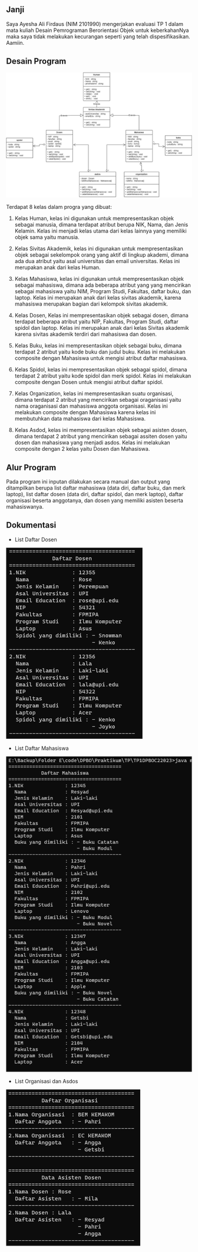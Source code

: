 ## Janji

Saya Ayesha Ali Firdaus (NIM 2101990) mengerjakan evaluasi TP 1 dalam mata kuliah Desain Pemrograman Berorientasi Objek untuk keberkahanNya maka saya tidak melakukan kecurangan seperti yang telah dispesifikasikan. Aamiin.

## Desain Program

![desain](/Screenshot/TP.png)

Terdapat 8 kelas dalam progra yang dibuat:

1. Kelas Human, kelas ini digunakan untuk mempresentasikan objek sebagai manusia, dimana terdapat atribut berupa NIK, Nama, dan Jenis Kelamin. Kelas ini menjadi kelas utama dari kelas lainnya yang memiliki objek sama yaitu manusia.

2. Kelas Sivitas Akademik, kelas ini digunakan untuk mempresentasikan objek sebagai sekelompok orang yang aktif di lingkup akademi, dimana ada dua atribut yaitu asal universitas dan email universitas. Kelas ini merupakan anak dari kelas Human.

3. Kelas Mahasiswa, kelas ini digunakan untuk mempresentasikan objek sebagai mahasiswa, dimana ada beberapa atribut yang yang mencirikan sebagai mahasiswa yaitu NIM, Program Studi, Fakultas, daftar buku, dan laptop. Kelas ini merupakan anak dari kelas sivitas akademik, karena mahasiswa merupakan bagian dari kelompok sivitas akademik.

4. Kelas Dosen, Kelas ini mempresentasikan objek sebagai dosen, dimana terdapat beberapa atribut yaitu NIP, Fakultas, Program Studi, daftar spidol dan laptop. Kelas ini merupakan anak dari kelas Sivitas akademik karena sivitas akademik terdiri dari mahasiswa dan dosen.

5. Kelas Buku, kelas ini mempresentasikan objek sebagai buku, dimana terdapat 2 atribut yaitu kode buku dan judul buku. Kelas ini melakukan composite dengan Mahasiswa untuk mengisi atribut daftar mahasiswa.

6. Kelas Spidol, kelas ini mempresentasikan objek sebagai spidol, dimana terdapat 2 atribut yaitu kode spidol dan merk spidol. Kelas ini melakukan composite dengan Dosen untuk mengisi atribut daftar spidol.

7. Kelas Organization, kelas ini mempresentasikan suatu organisasi, dimana terdapat 2 atribut yang mencirikan sebagai oraganisasi yaitu nama oraganisasi dan mahasiswa anggota organisasi. Kelas ini melakukan composite dengan Mahasiswa karena kelas ini membutuhkan data mahasiswa dari kelas Mahasiswa.

8. Kelas Asdod, kelas ini mempresentasikan objek sebagai asisten dosen, dimana terdapat 2 atribut yang mencirikan sebagai assiten dosen yaitu dosen dan mahasiswa yang menjadi asdos. Kelas ini melakukan composite dengan 2 kelas yaitu Dosen dan Mahasiswa.

## Alur Program

Pada program ini inputan dilakukan secara manual dan output yang ditampilkan berupa list daftar mahasiswa (data diri, daftar buku, dan merk laptop), list daftar dosen (data diri, daftar spidol, dan merk laptop), daftar organisasi beserta anggotanya, dan dosen yang memiliki asisten beserta mahasiswanya.

## Dokumentasi

- List Daftar Dosen

![daftar dosen](/Screenshot/Dosen.png)

- List Daftar Mahasiswa

![daftar mahasiswa](/Screenshot/Mahasiswa.png)

- List Organisasi dan Asdos

![desain](/Screenshot/Org_Asdos.png)
